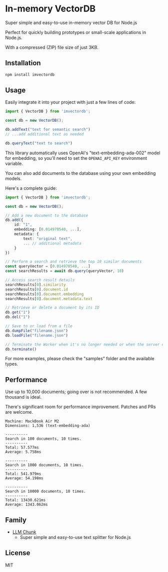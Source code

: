# In-memory VectorDB

Super simple and easy-to-use in-memory vector DB for Node.js

Perfect for quickly building prototypes or small-scale applications in Node.js.

With a compressed (ZIP) file size of just 3KB.

## Installation

```sh
npm install imvectordb
```

## Usage

Easily integrate it into your project with just a few lines of code:

```typescript
import { VectorDB } from 'imvectordb';

const db = new VectorDB();

db.addText("text for semantic search")
// ...add additional text as needed

db.queryText("text to search")
```

This library automatically uses OpenAI's "text-embedding-ada-002" model for embedding, so you'll need to set the `OPENAI_API_KEY` environment variable.

You can also add documents to the database using your own embedding models.

Here's a complete guide:

```typescript
import { VectorDB } from 'imvectordb';

const db = new VectorDB();

// Add a new document to the database
db.add({
    id: "1",
    embedding: [0.014970540, ...],
    metadata: {
        text: "original text",
        ... // additional metadata
    }
})

// Perform a search and retrieve the top 10 similar documents
const queryVector = [0.014970540, ...]
const searchResults = await db.query(queryVector, 10)

// Access search result details
searchResults[0].similarity
searchResults[0].document.id
searchResults[0].document.embedding
searchResults[0].document.metadata.text

// Retrieve or delete a document by its ID
db.get("1")
db.del("1")

// Save to or load from a file
db.dumpFile("filename.json")
db.loadFile("filename.json")

// Terminate the Worker when it's no longer needed or when the server closes
db.terminate()
```

For more examples, please check the "samples" folder and the available types.

## Performance

Use up to 10,000 documents; going over is not recommended. A few thousand is ideal.

There's significant room for performance improvement. Patches and PRs are welcome.

```
Machine: MackBook Air M2
Dimensions: 1,536 (text-embedding-ada)

----------
Search in 100 documents, 10 times.
----------
Total: 57.577ms
Average: 5.758ms

----------
Search in 1000 documents, 10 times.
----------
Total: 541.979ms
Average: 54.198ms

----------
Search in 10000 documents, 10 times.
----------
Total: 13430.621ms
Average: 1343.062ms
```

## Family

- [LLM Chunk](https://github.com/golbin/llm-chunk)
  - Super simple and easy-to-use text splitter for Node.js

## License

MIT